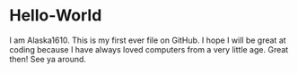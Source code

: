 # Hello-World
I am Alaska1610. This is my first ever file on GitHub. I hope I will be great at coding because I have always loved computers from a very little age. Great then! See ya around. 
